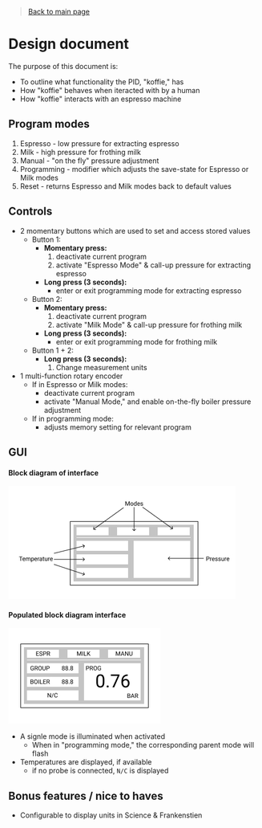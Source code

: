 > [Back to main page](../README.md)

# Design document
The purpose of this document is:
- To outline what functionality the PID, "koffie," has
- How "koffie" behaves when iteracted with by a human
- How "koffie" interacts with an espresso machine

## Program modes
1. Espresso - low pressure for extracting espresso
1. Milk - high pressure for frothing milk
1. Manual - "on the fly" pressure adjustment
1. Programming - modifier which adjusts the save-state for Espresso or Milk modes
1. Reset - returns Espresso and Milk modes back to default values

## Controls
- 2 momentary buttons which are used to set and access stored values
    - Button 1:
        - **Momentary press:**
            1. deactivate current program
            1. activate "Espresso Mode" & call-up pressure for extracting espresso
        - **Long press (3 seconds):** 
            - enter or exit programming mode for extracting espresso
    - Button 2:
        - **Momentary press:** 
            1. deactivate current program
            1. activate "Milk Mode" & call-up pressure for frothing milk
        - **Long press (3 seconds):** 
            - enter or exit programming mode for frothing milk
    - Button 1 + 2:
        - **Long press (3 seconds):** 
            1. Change measurement units
- 1 multi-function rotary encoder
    - If in Espresso or Milk modes:
        - deactivate current program
        - activate "Manual Mode," and enable on-the-fly boiler pressure adjustment
    - If in programming mode:
        - adjusts memory setting for relevant program
    
## GUI
#### Block diagram of interface

![Block diagram of koffie interface](images/koffie_block_diagram_gui.jpeg)

#### Populated block diagram interface

![Block diagram of koffie interface](images/populated_koffie_block_diagram_gui.jpeg)
- A signle mode is illuminated when activated
    - When in "programming mode," the corresponding parent mode will flash
- Temperatures are displayed, if available
    - if no probe is connected, `N/C` is displayed

## Bonus features / nice to haves
- Configurable to display units in Science & Frankenstien